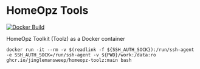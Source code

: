 # HomeOpz Tools

[![Docker Build](https://github.com/jinglemansweep/homeopz-toolz/actions/workflows/docker.build.yml/badge.svg)](https://github.com/jinglemansweep/homeopz-toolz/actions/workflows/docker.build.yml)

HomeOpz Toolkit (Toolz) as a Docker container

    docker run -it --rm -v $(readlink -f ${SSH_AUTH_SOCK}):/run/ssh-agent -e SSH_AUTH_SOCK=/run/ssh-agent -v ${PWD}/work:/data:ro ghcr.io/jinglemansweep/homeopz-toolz:main bash